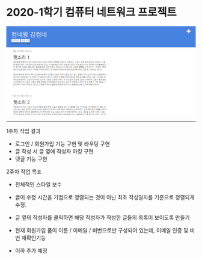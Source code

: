 <h1> 2020-1학기 컴퓨터 네트워크 프로젝트 </h1>

<img src = "demo_week1.PNG">

---

1주차 작업 결과
- 로그인 / 회원가입 기능 구현 및 라우팅 구현
- 글 작성 시 글 옆에 작성자 마킹 구현  
- 댓글 기능 구현

2주차 작업 목표
- 전체적인 스타일 보수
- 글이 수정 시간을 기점으로 정렬되는 것이 아닌 최초 작성일자를 기준으로 정렬되게 수정.   
- 글 옆의 작성자를 클릭하면 해당 작성자가 작성한 글들의 목록이 보이도록 만들기
- 현재 회원가입 폼이 이름 / 이메일 / 비번으로만 구성되어 있는데, 이메일 인증 및 비번 재확인기능 

- 이하 추가 예정
